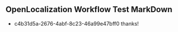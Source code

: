 ## OpenLocalization Workflow Test MarkDown
* c4b31d5a-2676-4abf-8c23-46a99e47bff0 thanks!

<!--HONumber=Aug16_HO4-->


